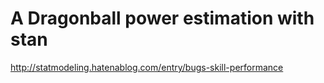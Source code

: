 # A Dragonball power estimation with stan

http://statmodeling.hatenablog.com/entry/bugs-skill-performance
